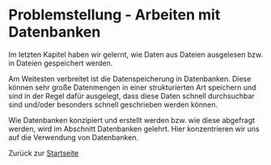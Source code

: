 # Problemstellung - Arbeiten mit Datenbanken

Im letzten Kapitel haben wir gelernt, wie Daten aus Dateien ausgelesen bzw. in Dateien gespeichert werden. 

Am Weitesten verbreitet ist die Datenspeicherung in Datenbanken. Diese können sehr große Datenmengen in einer strukturierten Art speichern und sind in der Regel dafür ausgelegt, dass diese Daten schnell durchsuchbar sind und/oder besonders schnell geschrieben werden können.

Wie Datenbanken konzipiert und erstellt werden bzw. wie diese abgefragt werden, wird im Abschnitt Datenbanken gelehrt. Hier konzentrieren wir uns auf die Verwendung von Datenbanken.

Zurück zur [Startseite](README.md)